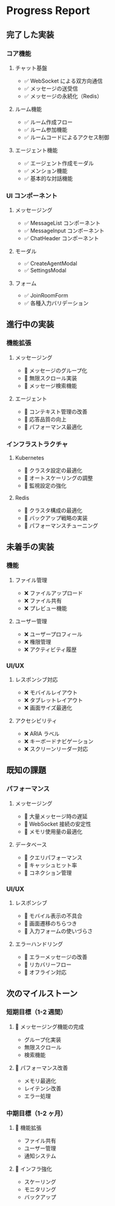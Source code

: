 # Progress Report

## 完了した実装

### コア機能

1. チャット基盤

   - ✅ WebSocket による双方向通信
   - ✅ メッセージの送受信
   - ✅ メッセージの永続化（Redis）

2. ルーム機能

   - ✅ ルーム作成フロー
   - ✅ ルーム参加機能
   - ✅ ルームコードによるアクセス制御

3. エージェント機能
   - ✅ エージェント作成モーダル
   - ✅ メンション機能
   - ✅ 基本的な対話機能

### UI コンポーネント

1. メッセージング

   - ✅ MessageList コンポーネント
   - ✅ MessageInput コンポーネント
   - ✅ ChatHeader コンポーネント

2. モーダル

   - ✅ CreateAgentModal
   - ✅ SettingsModal

3. フォーム
   - ✅ JoinRoomForm
   - ✅ 各種入力バリデーション

## 進行中の実装

### 機能拡張

1. メッセージング

   - 🔄 メッセージのグループ化
   - 🔄 無限スクロール実装
   - 🔄 メッセージ検索機能

2. エージェント
   - 🔄 コンテキスト管理の改善
   - 🔄 応答品質の向上
   - 🔄 パフォーマンス最適化

### インフラストラクチャ

1. Kubernetes

   - 🔄 クラスタ設定の最適化
   - 🔄 オートスケーリングの調整
   - 🔄 監視設定の強化

2. Redis
   - 🔄 クラスタ構成の最適化
   - 🔄 バックアップ戦略の実装
   - 🔄 パフォーマンスチューニング

## 未着手の実装

### 機能

1. ファイル管理

   - ❌ ファイルアップロード
   - ❌ ファイル共有
   - ❌ プレビュー機能

2. ユーザー管理
   - ❌ ユーザープロフィール
   - ❌ 権限管理
   - ❌ アクティビティ履歴

### UI/UX

1. レスポンシブ対応

   - ❌ モバイルレイアウト
   - ❌ タブレットレイアウト
   - ❌ 画面サイズ最適化

2. アクセシビリティ
   - ❌ ARIA ラベル
   - ❌ キーボードナビゲーション
   - ❌ スクリーンリーダー対応

## 既知の課題

### パフォーマンス

1. メッセージング

   - 🐛 大量メッセージ時の遅延
   - 🐛 WebSocket 接続の安定性
   - 🐛 メモリ使用量の最適化

2. データベース
   - 🐛 クエリパフォーマンス
   - 🐛 キャッシュヒット率
   - 🐛 コネクション管理

### UI/UX

1. レスポンシブ

   - 🐛 モバイル表示の不具合
   - 🐛 画面遷移のちらつき
   - 🐛 入力フォームの使いづらさ

2. エラーハンドリング
   - 🐛 エラーメッセージの改善
   - 🐛 リカバリーフロー
   - 🐛 オフライン対応

## 次のマイルストーン

### 短期目標（1-2 週間）

1. 🎯 メッセージング機能の完成

   - グループ化実装
   - 無限スクロール
   - 検索機能

2. 🎯 パフォーマンス改善
   - メモリ最適化
   - レイテンシ改善
   - エラー処理

### 中期目標（1-2 ヶ月）

1. 🎯 機能拡張

   - ファイル共有
   - ユーザー管理
   - 通知システム

2. 🎯 インフラ強化
   - スケーリング
   - モニタリング
   - バックアップ
